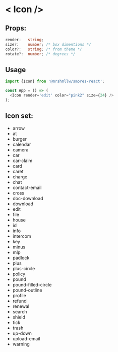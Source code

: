 # < Icon />

## Props:

```ts
render:   string; 
size?:    number; /* box dimentions */
color?:   string; /* from theme */
rotate?:  number; /* degrees */
```

## Usage

```js
import {Icon} from '@mrshmllw/smores-react';

const App = () => (
  <Icon render='edit' color="pink2" size={24} />
);
```

## Icon set:

* arrow
* at
* burger
* calendar
* camera
* car
* car-claim
* card
* caret
* charge
* chat
* contact-email
* cross
* doc-download
* download
* edit
* file
* house
* id
* info
* intercom
* key
* minus
* mlp
* padlock
* plus
* plus-circle
* policy
* pound
* pound-filled-circle
* pound-outline
* profile
* refund
* renewal
* search
* shield
* tick
* trash
* up-down
* upload-email
* warning